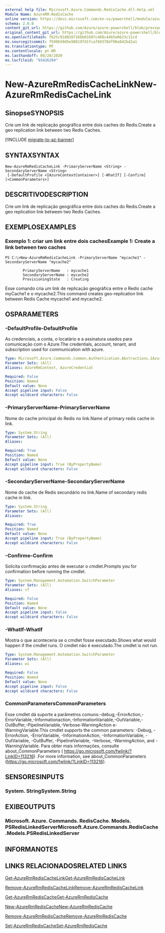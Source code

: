 ```yaml
---
external help file: Microsoft.Azure.Commands.RedisCache.dll-Help.xml
Module Name: AzureRM.RedisCache
online version: https://docs.microsoft.com/en-us/powershell/module/azurerm.rediscache/new-azurermrediscachelink
schema: 2.0.0
content_git_url: https://github.com/Azure/azure-powershell/blob/preview/src/ResourceManager/RedisCache/Commands.RedisCache/help/New-AzureRmRedisCacheLink.md
original_content_git_url: https://github.com/Azure/azure-powershell/blob/preview/src/ResourceManager/RedisCache/Commands.RedisCache/help/New-AzureRmRedisCacheLink.md
ms.openlocfilehash: f625c9180287166b01607c468c44b5e0623c11cd
ms.sourcegitcommit: f599b50d5e980197d1fca769378df90a842b42a1
ms.translationtype: MT
ms.contentlocale: pt-BR
ms.lasthandoff: 08/20/2020
ms.locfileid: "93426294"
---
```

# <span data-ttu-id="921f9-101">New-AzureRmRedisCacheLink</span><span class="sxs-lookup"><span data-stu-id="921f9-101">New-AzureRmRedisCacheLink</span></span>

## <span data-ttu-id="921f9-102">Sinopse</span><span class="sxs-lookup"><span data-stu-id="921f9-102">SYNOPSIS</span></span>
<span data-ttu-id="921f9-103">Crie um link de replicação geográfica entre dois caches do Redis.</span><span class="sxs-lookup"><span data-stu-id="921f9-103">Create a geo replication link between two Redis Caches.</span></span>

[!INCLUDE [migrate-to-az-banner](../../includes/migrate-to-az-banner.md)]

## <span data-ttu-id="921f9-104">SYNTAX</span><span class="sxs-lookup"><span data-stu-id="921f9-104">SYNTAX</span></span>

```
New-AzureRmRedisCacheLink -PrimaryServerName <String> -SecondaryServerName <String>
 [-DefaultProfile <IAzureContextContainer>] [-WhatIf] [-Confirm] [<CommonParameters>]
```

## <span data-ttu-id="921f9-105">DESCRITIVO</span><span class="sxs-lookup"><span data-stu-id="921f9-105">DESCRIPTION</span></span>
<span data-ttu-id="921f9-106">Crie um link de replicação geográfica entre dois caches do Redis.</span><span class="sxs-lookup"><span data-stu-id="921f9-106">Create a geo replication link between two Redis Caches.</span></span>

## <span data-ttu-id="921f9-107">EXEMPLOS</span><span class="sxs-lookup"><span data-stu-id="921f9-107">EXAMPLES</span></span>

### <span data-ttu-id="921f9-108">Exemplo 1: criar um link entre dois caches</span><span class="sxs-lookup"><span data-stu-id="921f9-108">Example 1: Create a link between two caches</span></span>
```
PS C:\>New-AzureRmRedisCacheLink -PrimaryServerName "mycache1" -SecondaryServerName "mycache2"

        PrimaryServerName   : mycache1
        SecondaryServerName : mycache2
        ProvisioningState   : Creating
```

<span data-ttu-id="921f9-109">Esse comando cria um link de replicação geográfica entre o Redis cache myCache1 e o mycache2.</span><span class="sxs-lookup"><span data-stu-id="921f9-109">This command creates geo-replication link between Redis Cache mycache1 and mycache2.</span></span>

## <span data-ttu-id="921f9-110">OS</span><span class="sxs-lookup"><span data-stu-id="921f9-110">PARAMETERS</span></span>

### <span data-ttu-id="921f9-111">-DefaultProfile</span><span class="sxs-lookup"><span data-stu-id="921f9-111">-DefaultProfile</span></span>
<span data-ttu-id="921f9-112">As credenciais, a conta, o locatário e a assinatura usados para comunicação com o Azure.</span><span class="sxs-lookup"><span data-stu-id="921f9-112">The credentials, account, tenant, and subscription used for communication with azure.</span></span>

```yaml
Type: Microsoft.Azure.Commands.Common.Authentication.Abstractions.IAzureContextContainer
Parameter Sets: (All)
Aliases: AzureRmContext, AzureCredential

Required: False
Position: Named
Default value: None
Accept pipeline input: False
Accept wildcard characters: False
```

### <span data-ttu-id="921f9-113">-PrimaryServerName</span><span class="sxs-lookup"><span data-stu-id="921f9-113">-PrimaryServerName</span></span>
<span data-ttu-id="921f9-114">Nome do cache principal do Redis no link.</span><span class="sxs-lookup"><span data-stu-id="921f9-114">Name of primary redis cache in link.</span></span>

```yaml
Type: System.String
Parameter Sets: (All)
Aliases:

Required: True
Position: Named
Default value: None
Accept pipeline input: True (ByPropertyName)
Accept wildcard characters: False
```

### <span data-ttu-id="921f9-115">-SecondaryServerName</span><span class="sxs-lookup"><span data-stu-id="921f9-115">-SecondaryServerName</span></span>
<span data-ttu-id="921f9-116">Nome do cache de Redis secundário no link.</span><span class="sxs-lookup"><span data-stu-id="921f9-116">Name of secondary redis cache in link.</span></span>

```yaml
Type: System.String
Parameter Sets: (All)
Aliases:

Required: True
Position: Named
Default value: None
Accept pipeline input: True (ByPropertyName)
Accept wildcard characters: False
```

### <span data-ttu-id="921f9-117">-Confirme</span><span class="sxs-lookup"><span data-stu-id="921f9-117">-Confirm</span></span>
<span data-ttu-id="921f9-118">Solicita confirmação antes de executar o cmdlet.</span><span class="sxs-lookup"><span data-stu-id="921f9-118">Prompts you for confirmation before running the cmdlet.</span></span>

```yaml
Type: System.Management.Automation.SwitchParameter
Parameter Sets: (All)
Aliases: cf

Required: False
Position: Named
Default value: None
Accept pipeline input: False
Accept wildcard characters: False
```

### <span data-ttu-id="921f9-119">-WhatIf</span><span class="sxs-lookup"><span data-stu-id="921f9-119">-WhatIf</span></span>
<span data-ttu-id="921f9-120">Mostra o que aconteceria se o cmdlet fosse executado.</span><span class="sxs-lookup"><span data-stu-id="921f9-120">Shows what would happen if the cmdlet runs.</span></span>
<span data-ttu-id="921f9-121">O cmdlet não é executado.</span><span class="sxs-lookup"><span data-stu-id="921f9-121">The cmdlet is not run.</span></span>

```yaml
Type: System.Management.Automation.SwitchParameter
Parameter Sets: (All)
Aliases: wi

Required: False
Position: Named
Default value: None
Accept pipeline input: False
Accept wildcard characters: False
```

### <span data-ttu-id="921f9-122">CommonParameters</span><span class="sxs-lookup"><span data-stu-id="921f9-122">CommonParameters</span></span>
<span data-ttu-id="921f9-123">Esse cmdlet dá suporte a parâmetros comuns:-debug,-ErrorAction,-ErrorVariable,-Informationaction,-InformationVariable,-OutVariable,-OutBuffer,-PipelineVariable,-Verbose-WarningAction e-WarningVariable.</span><span class="sxs-lookup"><span data-stu-id="921f9-123">This cmdlet supports the common parameters: -Debug, -ErrorAction, -ErrorVariable, -InformationAction, -InformationVariable, -OutVariable, -OutBuffer, -PipelineVariable, -Verbose, -WarningAction, and -WarningVariable.</span></span> <span data-ttu-id="921f9-124">Para obter mais informações, consulte about_CommonParameters ( https://go.microsoft.com/fwlink/?LinkID=113216) .</span><span class="sxs-lookup"><span data-stu-id="921f9-124">For more information, see about_CommonParameters (https://go.microsoft.com/fwlink/?LinkID=113216).</span></span>

## <span data-ttu-id="921f9-125">SENSORES</span><span class="sxs-lookup"><span data-stu-id="921f9-125">INPUTS</span></span>

### <span data-ttu-id="921f9-126">System. String</span><span class="sxs-lookup"><span data-stu-id="921f9-126">System.String</span></span>

## <span data-ttu-id="921f9-127">EXIBE</span><span class="sxs-lookup"><span data-stu-id="921f9-127">OUTPUTS</span></span>

### <span data-ttu-id="921f9-128">Microsoft. Azure. Commands. RedisCache. Models. PSRedisLinkedServer</span><span class="sxs-lookup"><span data-stu-id="921f9-128">Microsoft.Azure.Commands.RedisCache.Models.PSRedisLinkedServer</span></span>

## <span data-ttu-id="921f9-129">INFORMA</span><span class="sxs-lookup"><span data-stu-id="921f9-129">NOTES</span></span>

## <span data-ttu-id="921f9-130">LINKS RELACIONADOS</span><span class="sxs-lookup"><span data-stu-id="921f9-130">RELATED LINKS</span></span>

[<span data-ttu-id="921f9-131">Get-AzureRmRedisCacheLink</span><span class="sxs-lookup"><span data-stu-id="921f9-131">Get-AzureRmRedisCacheLink</span></span>](./Get-AzureRmRedisCacheLink.md)

[<span data-ttu-id="921f9-132">Remove-AzureRmRedisCacheLink</span><span class="sxs-lookup"><span data-stu-id="921f9-132">Remove-AzureRmRedisCacheLink</span></span>](./Remove-AzureRmRedisCacheLink.md)

[<span data-ttu-id="921f9-133">Get-AzureRmRedisCache</span><span class="sxs-lookup"><span data-stu-id="921f9-133">Get-AzureRmRedisCache</span></span>](./Get-AzureRmRedisCache.md)

[<span data-ttu-id="921f9-134">New-AzureRmRedisCache</span><span class="sxs-lookup"><span data-stu-id="921f9-134">New-AzureRmRedisCache</span></span>](./New-AzureRmRedisCache.md)

[<span data-ttu-id="921f9-135">Remove-AzureRmRedisCache</span><span class="sxs-lookup"><span data-stu-id="921f9-135">Remove-AzureRmRedisCache</span></span>](./Remove-AzureRmRedisCache.md)

[<span data-ttu-id="921f9-136">Set-AzureRmRedisCache</span><span class="sxs-lookup"><span data-stu-id="921f9-136">Set-AzureRmRedisCache</span></span>](./Set-AzureRmRedisCache.md)
